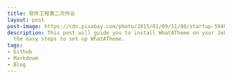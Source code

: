 ```yaml
---
title: 软件工程第二次作业
layout: post
post-image: https://cdn.pixabay.com/photo/2015/01/09/11/08/startup-594090_960_720.jpg
description: This post will guide you to install WhatATheme on your Jekyll site, follow
  the easy steps to set up WhatATheme.
tags:
- Github
- Markdowm
- Blog
---
```

